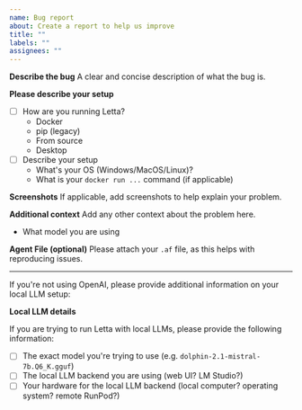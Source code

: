 ```yaml
---
name: Bug report
about: Create a report to help us improve
title: ""
labels: ""
assignees: ""
---
```


**Describe the bug**
A clear and concise description of what the bug is.

**Please describe your setup**

- [ ] How are you running Letta?
  - Docker
  - pip (legacy)
  - From source
  - Desktop
- [ ] Describe your setup
  - What's your OS (Windows/MacOS/Linux)?
  - What is your `docker run ...` command (if applicable)

**Screenshots**
If applicable, add screenshots to help explain your problem.

**Additional context**
Add any other context about the problem here.

- What model you are using

**Agent File (optional)**
Please attach your `.af` file, as this helps with reproducing issues.

---

If you're not using OpenAI, please provide additional information on your local LLM setup:

**Local LLM details**

If you are trying to run Letta with local LLMs, please provide the following information:

- [ ] The exact model you're trying to use (e.g. `dolphin-2.1-mistral-7b.Q6_K.gguf`)
- [ ] The local LLM backend you are using (web UI? LM Studio?)
- [ ] Your hardware for the local LLM backend (local computer? operating system? remote RunPod?)
